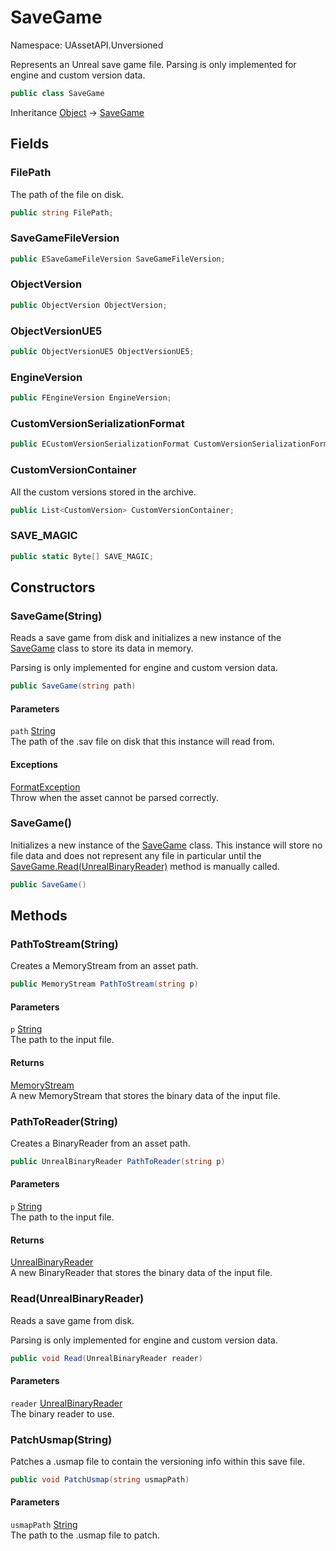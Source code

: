 # SaveGame

Namespace: UAssetAPI.Unversioned

Represents an Unreal save game file. Parsing is only implemented for engine and custom version data.

```csharp
public class SaveGame
```

Inheritance [Object](https://docs.microsoft.com/en-us/dotnet/api/system.object) → [SaveGame](./uassetapi.unversioned.savegame.md)

## Fields

### **FilePath**

The path of the file on disk.

```csharp
public string FilePath;
```

### **SaveGameFileVersion**

```csharp
public ESaveGameFileVersion SaveGameFileVersion;
```

### **ObjectVersion**

```csharp
public ObjectVersion ObjectVersion;
```

### **ObjectVersionUE5**

```csharp
public ObjectVersionUE5 ObjectVersionUE5;
```

### **EngineVersion**

```csharp
public FEngineVersion EngineVersion;
```

### **CustomVersionSerializationFormat**

```csharp
public ECustomVersionSerializationFormat CustomVersionSerializationFormat;
```

### **CustomVersionContainer**

All the custom versions stored in the archive.

```csharp
public List<CustomVersion> CustomVersionContainer;
```

### **SAVE_MAGIC**

```csharp
public static Byte[] SAVE_MAGIC;
```

## Constructors

### **SaveGame(String)**

Reads a save game from disk and initializes a new instance of the [SaveGame](./uassetapi.unversioned.savegame.md) class to store its data in memory.



Parsing is only implemented for engine and custom version data.

```csharp
public SaveGame(string path)
```

#### Parameters

`path` [String](https://docs.microsoft.com/en-us/dotnet/api/system.string)<br>
The path of the .sav file on disk that this instance will read from.

#### Exceptions

[FormatException](https://docs.microsoft.com/en-us/dotnet/api/system.formatexception)<br>
Throw when the asset cannot be parsed correctly.

### **SaveGame()**

Initializes a new instance of the [SaveGame](./uassetapi.unversioned.savegame.md) class. This instance will store no file data and does not represent any file in particular until the [SaveGame.Read(UnrealBinaryReader)](./uassetapi.unversioned.savegame.md#readunrealbinaryreader) method is manually called.

```csharp
public SaveGame()
```

## Methods

### **PathToStream(String)**

Creates a MemoryStream from an asset path.

```csharp
public MemoryStream PathToStream(string p)
```

#### Parameters

`p` [String](https://docs.microsoft.com/en-us/dotnet/api/system.string)<br>
The path to the input file.

#### Returns

[MemoryStream](https://docs.microsoft.com/en-us/dotnet/api/system.io.memorystream)<br>
A new MemoryStream that stores the binary data of the input file.

### **PathToReader(String)**

Creates a BinaryReader from an asset path.

```csharp
public UnrealBinaryReader PathToReader(string p)
```

#### Parameters

`p` [String](https://docs.microsoft.com/en-us/dotnet/api/system.string)<br>
The path to the input file.

#### Returns

[UnrealBinaryReader](./uassetapi.unrealbinaryreader.md)<br>
A new BinaryReader that stores the binary data of the input file.

### **Read(UnrealBinaryReader)**

Reads a save game from disk.



Parsing is only implemented for engine and custom version data.

```csharp
public void Read(UnrealBinaryReader reader)
```

#### Parameters

`reader` [UnrealBinaryReader](./uassetapi.unrealbinaryreader.md)<br>
The binary reader to use.

### **PatchUsmap(String)**

Patches a .usmap file to contain the versioning info within this save file.

```csharp
public void PatchUsmap(string usmapPath)
```

#### Parameters

`usmapPath` [String](https://docs.microsoft.com/en-us/dotnet/api/system.string)<br>
The path to the .usmap file to patch.
